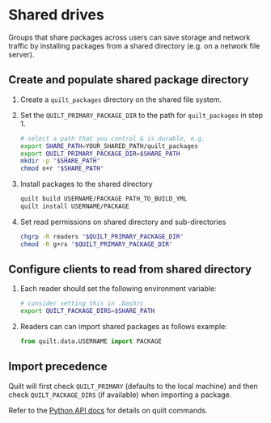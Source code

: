 # Shared drives

Groups that share packages across users can save storage and network traffic by installing packages from a shared directory (e.g. on a network file server).

## Create and populate shared package directory

1. Create a `quilt_packages` directory on the shared file system.

1. Set the `QUILT_PRIMARY_PACKAGE_DIR` to the path for `quilt_packages` in step 1. 
    ```bash
    # select a path that you control & is durable, e.g.
    export SHARE_PATH=YOUR_SHARED_PATH/quilt_packages
    export QUILT_PRIMARY_PACKAGE_DIR=$SHARE_PATH
    mkdir -p "$SHARE_PATH"
    chmod o+r "$SHARE_PATH"
    ```

1. Install packages to the shared directory
    ```bash
    quilt build USERNAME/PACKAGE PATH_TO_BUILD_YML
    quilt install USERNAME/PACKAGE
    ```

1. Set read permissions on shared directory and sub-directories
    ```bash
    chgrp -R readers "$QUILT_PRIMARY_PACKAGE_DIR"
    chmod -R g+rx "$QUILT_PRIMARY_PACKAGE_DIR"
    ```

## Configure clients to read from shared directory 
1. Each reader should set the following environment variable:
    ```bash
    # consider setting this in .bashrc
    export QUILT_PACKAGE_DIRS=$SHARE_PATH
    ```
2. Readers can can import shared packages as follows
    example:
    ```python
    from quilt.data.USERNAME import PACKAGE
    ```

## Import precedence
Quilt will first check `QUILT_PRIMARY` (defaults to the local machine) and then check `QUILT_PACKAGE_DIRS` (if available) when importing a package.

Refer to the [Python API docs](api-python.md) for details on quilt commands.
